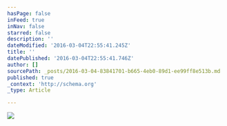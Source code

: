 ```yaml
---
hasPage: false
inFeed: true
inNav: false
starred: false
description: ''
dateModified: '2016-03-04T22:55:41.245Z'
title: ''
datePublished: '2016-03-04T22:55:41.746Z'
author: []
sourcePath: _posts/2016-03-04-83841701-b665-4eb0-89d1-ee99ff8e513b.md
published: true
_context: 'http://schema.org'
_type: Article

---
```

![](https://the-grid-user-content.s3-us-west-2.amazonaws.com/e07fabf7-bef2-49f0-b3a1-83cb01eda047.png)